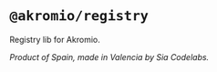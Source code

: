 # `@akromio/registry`

Registry lib for Akromio.

*Product of Spain, made in Valencia by Sia Codelabs.*